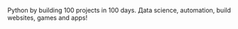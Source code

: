 Python by building 100 projects in 100 days. Дata science, automation, build websites, games and apps!

